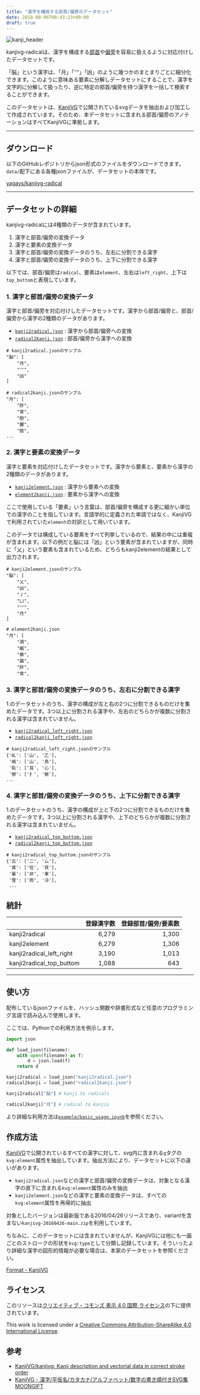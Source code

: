 ```yaml
---
title: "漢字を構成する部首/偏旁のデータセット"
date: 2018-08-06T08:43:23+09:00
draft: true
---
```


![kanji_header](/img/kanji_header.png)

kanjivg-radicalは、漢字を構成する[部首](https://ja.wikipedia.org/wiki/%E9%83%A8%E9%A6%96)や[偏旁](https://ja.wikipedia.org/wiki/%E5%81%8F%E6%97%81)を容易に扱えるように対応付けしたデータセットです。

「脳」という漢字は、「月」「⺍」「凶」のように幾つかのまとまりごとに細分化できます。このように意味ある要素に分解しデータセットにすることで、漢字を文字的に分解して扱ったり、逆に特定の部首/偏旁を持つ漢字を一括して検索することができます。

このデータセットは、[KanjiVG](http://kanjivg.tagaini.net/index.html)で公開されているsvgデータを抽出および加工して作成されています。そのため、本データセットに含まれる部首/偏旁のアノテーションはすべてKanjiVGに準拠します。

---

## ダウンロード
以下のGitHubレポジトリからjson形式のファイルをダウンロードできます。`data/`配下にある各種jsonファイルが、データセットの本体です。

[yagays/kanjivg\-radical](https://github.com/yagays/kanjivg-radical)

---

## データセットの詳細
kanjivg-radicalには4種類のデータが含まれています。

1. 漢字と部首/偏旁の変換データ
2. 漢字と要素の変換データ
3. 漢字と部首/偏旁の変換データのうち、左右に分割できる漢字
4. 漢字と部首/偏旁の変換データのうち、上下に分割できる漢字

以下では、部首/偏旁は`radical`、要素は`element`、左右は`left_right`、上下は`top_buttom`と表現しています。

### 1. 漢字と部首/偏旁の変換データ
漢字と部首/偏旁を対応付けしたデータセットです。漢字から部首/偏旁と、部首/偏旁から漢字の2種類のデータがあります。

- [`kanji2radical.json`](https://github.com/yagays/kanjivg-radical/blob/master/data/kanji2radical.json) : 漢字から部首/偏旁への変換
- [`radical2kanji.json`](https://github.com/yagays/kanjivg-radical/blob/master/data/radical2kanji.json) : 部首/偏旁から漢字への変換

```
# kanji2radical.jsonのサンプル
"脳": [
    "月",
    "⺍",
    "凶"
]
```

```
# radical2kanji.jsonのサンプル
"月": [
    "肝",
    "育",
    "胆",
    "朦",
    "脱",
...
```

### 2. 漢字と要素の変換データ

漢字と要素を対応付けしたデータセットです。漢字から要素と、要素から漢字の2種類のデータがあります。

- [`kanji2element.json`](https://github.com/yagays/kanjivg-radical/blob/master/data/kanji2element.json) : 漢字から要素への変換
- [`element2kanji.json`](https://github.com/yagays/kanjivg-radical/blob/master/data/element2kanji.json) : 要素から漢字への変換

ここで使用している「要素」いう言葉は、部首/偏旁を構成する更に細かい単位での漢字のことを指しています。言語学的に定義された単語ではなく、KanjiVGで利用されていた`element`の対訳として用いています。

このデータでは構成している要素をすべて列挙しているので、結果の中には重複が含まれます。以下の例だと脳には「凶」という要素が含まれていますが、同時に「乂」という要素も含まれているため、どちらもkanji2elementの結果として出力されます。

```
# kanji2element.jsonのサンプル
"脳": [
    "乂",
    "凶",
    "丿",
    "凵",
    "⺍",
    "月"
]
```


```
# element2kanji.json
"月": [
    "溯",
    "齟",
    "蔡",
    "羂",
    "肝",
    "育",
```

### 3. 漢字と部首/偏旁の変換データのうち、左右に分割できる漢字
1.のデータセットのうち、漢字の構成が左と右の2つに分割できるものだけを集めたデータです。3つ以上に分割される漢字や、左右のどちらかが複数に分割される漢字は含まれていません。

- [`kanji2radical_left_right.json`](https://github.com/yagays/kanjivg-radical/blob/master/data/kanji2radical_left_right.json)
- [`radical2kanji_left_right.json`](https://github.com/yagays/kanjivg-radical/blob/master/data/radical2kanji_left_right.json)

```
# kanji2radical_left_right.jsonのサンプル
{'乢': ['山', '乙'],
 '嶋': ['山', '鳥'],
 '恥': ['耳', '心'],
 '擦': ['扌', '察'],
...
```

### 4. 漢字と部首/偏旁の変換データのうち、上下に分割できる漢字
1.のデータセットのうち、漢字の構成が上と下の2つに分割できるものだけを集めたデータです。3つ以上に分割される漢字や、上下のどちらかが複数に分割される漢字は含まれていません。

- [`kanji2radical_top_buttom.json`](https://github.com/yagays/kanjivg-radical/blob/master/data/kanji2radical_top_buttom.json)
- [`radical2kanji_top_buttom.json`](https://github.com/yagays/kanjivg-radical/blob/master/data/radical2kanji_top_buttom.json)

```
# kanji2radical_top_buttom.jsonのサンプル
{'云': ['二', '厶'],
 '賃': ['任', '貝'],
 '輩': ['非', '車'],
 '雪': ['雨', '⺕'],
 ...
```

## 統計

|                          | 登録漢字数 | 登録部首/偏旁/要素数 |
| :----------------------- | ----: | ----------: |
| kanji2radical            | 6,279 | 1,300       |
| kanji2element            | 6,279  | 1,306       |
| kanji2radical_left_right | 3,190 | 1,013       |
| kanji2radical_top_buttom | 1,088 | 643         |

---

## 使い方

配布しているjsonファイルを、ハッシュ関数や辞書形式など任意のプログラミング言語で読み込んで使用します。

ここでは、Pythonでの利用方法を例示します。

```py
import json

def load_json(filename):
    with open(filename) as f:
        d = json.load(f)
    return d

kanji2radical = load_json("kanji2radical.json")
radical2kanji = load_json("radical2kanji.json")    
```

```py
kanji2radical["脳"] # kanji to radicals

radical2kanji["月"] # radical to kanjis
```

より詳細な利用方法は[`example/basic_usage.ipynb`](https://github.com/yagays/kanjivg-radical/blob/master/example/basic_usage.ipynb)を参照ください。

## 作成方法

[KanjiVG](http://kanjivg.tagaini.net/index.html)で公開されているすべての漢字に対して、svg内に含まれる`g`タグの`kvg:element`属性を抽出しています。抽出方法により、データセットに以下の違いがあります。

- `kanji2radical.json`などの漢字と部首/偏旁の変換データは、対象となる漢字の直下に含まれる`kvg:element`属性のみを抽出
- `kanji2element.json`などの漢字と要素の変換データは、すべての`kvg:element`属性を再帰的に抽出

対象としたバージョンは最新版である2016/04/26リリースであり、variantを含まない`kanjivg-20160426-main.zip`を利用しています。

ちなみに、このデータセットには含まれていませんが、KanjiVGには他にも一画ごとのストロークの形状を`kvg:type`として分類し記録しています。そういったより詳細な漢字の図形的情報が必要な場合は、本家のデータセットを参照ください。

[Format \- KanjiVG](http://kanjivg.tagaini.net/format.html)

## ライセンス

このリソースは<a rel="license" href="http://creativecommons.org/licenses/by/4.0/">クリエイティブ・コモンズ 表示 4.0 国際 ライセンス</a>の下に提供されています。

This work is licensed under a <a rel="license" href="http://creativecommons.org/licenses/by-sa/4.0/">Creative Commons Attribution-ShareAlike 4.0 International License</a>.

## 参考
- [KanjiVG/kanjivg: Kanji description and vectorial data in correct stroke order](https://github.com/KanjiVG/kanjivg)
- [KanjiVG \- 漢字/平仮名/カタカナ/アルファベット/数字の書き順付きSVG集 MOONGIFT](https://www.moongift.jp/2017/11/kanjivg-%E6%BC%A2%E5%AD%97%E5%B9%B3%E4%BB%AE%E5%90%8D%E3%82%AB%E3%82%BF%E3%82%AB%E3%83%8A%E3%82%A2%E3%83%AB%E3%83%95%E3%82%A1%E3%83%99%E3%83%83%E3%83%88%E6%95%B0%E5%AD%97%E3%81%AE%E6%9B%B8/)
